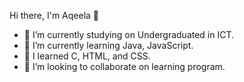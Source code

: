  Hi there, I'm Aqeela 👋


- 🔭 I’m currently studying on Undergraduated in ICT.
- 🌱 I’m currently learning Java, JavaScript.
- 👯 I learned C, HTML, and CSS.
- 👀 I’m looking to collaborate on learning program.

